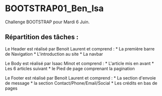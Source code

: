 # BOOTSTRAP01_Ben_Isa
Challenge BOOTSTRAP pour Mardi 6 Juin.

## Répartition des tâches :

Le Header est réalisé par Benoit Laurent et comprend :
    *   La première barre de Navigation
    *   L'introduction au site
    *   La navbar

Le Body est réalisé par Isaac Minot et comprend :
    *   L'article mis en avant
    *   Les 6 articles suivant
    *   le Pied de page comprenant la pagination

Le Footer est réalisé par Benoit Laurent et comprend :
    *   La section d'envoie de message
    *   la section Contact/Phone/Email/Social
    *   Les crédits en bas de pages